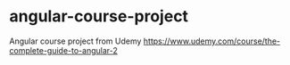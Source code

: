 # angular-course-project
Angular course project from Udemy
https://www.udemy.com/course/the-complete-guide-to-angular-2
